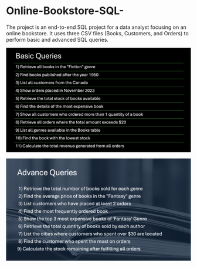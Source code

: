 # Online-Bookstore-SQL-
The project is an end-to-end SQL project for a data analyst focusing on an online bookstore. It uses three CSV files (Books, Customers, and Orders) to perform basic and advanced SQL queries.


![image alt](https://github.com/diwakarpradhanmantri/Online-Bookstore-SQL-/blob/a4c8659c02b12ef351c4d7c7bd2b338fdc4bc05e/Basic_Queries.png)

![image alt](https://github.com/diwakarpradhanmantri/Online-Bookstore-SQL-/blob/81544fa9296a9f9e9cfce784c2eb575a426a66d0/Advance%20queries.png)
